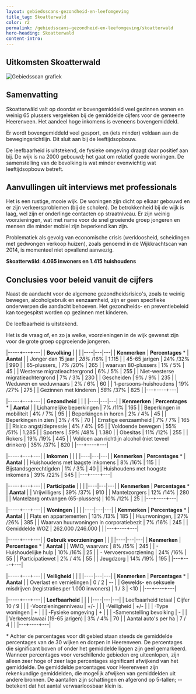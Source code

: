 ```yaml
---
layout: gebiedsscans-gezondheid-en-leefomgeving
title_tag: Skoatterwald
color: r2
permalink: /gebiedsscans-gezondheid-en-leefomgeving/skoatterwald
hero-heading: Skoatterwald
content-intro:
---
```

## Uitkomsten Skoatterwald

![Gebiedsscan grafiek](/uploads/Grafieken_Gebiedsscans_Wijken-07.png)

## Samenvatting
Skoatterwâld valt op doordat er bovengemiddeld veel gezinnen wonen en weinig 65 plussers vergeleken bij de gemiddelde cijfers voor de gemeente Heerenveen.  Het aandeel hoge inkomens is  eveneens bovengemiddeld.

Er wordt bovengemiddeld veel gesport, en (iets minder) voldaan aan de bewegingsrichtlijn. Dit sluit aan bij de leeftijdsopbouw.

De leefbaarheid is uitstekend, de fysieke omgeving draagt daar positief aan bij. De wijk is na 2000 gebouwd; het gaat om relatief goede woningen. De samenstelling van de bevolking is wat minder evenwichtig wat leeftijdsopbouw betreft.

## Aanvullingen uit interviews met professionals

Het is een rustige, mooie wijk. De woningen zijn dicht op elkaar gebouwd en er zijn verkeersproblemen (bij de scholen). De  betrokkenheid bij de wijk is laag, wel zijn er onderlinge contacten op straatniveau. Er zijn weinig voorzieningen, wat met name voor de snel groeiende groep jongeren en mensen die minder mobiel zijn beperkend kan zijn.

Problematiek als gevolg van economische crisis (werkloosheid, scheidingen met gedwongen verkoop huizen), zoals genoemd in de Wijkkrachtscan van 2014, is momenteel niet opvallend aanwezig.

**Skoatterwâld: 4.065 inwoners en 1.415 huishoudens**

## Conclusies voor beleid vanuit de cijfers
Naast de aandacht voor de algemene gezondheidsrisico's,  zoals  te weinig bewegen, alcoholgebruik en eenzaamheid, zijn er geen specifieke onderwerpen die aandacht behoeven. Het gezondheids- en preventiebeleid kan toegespitst worden  op gezinnen met kinderen.

De leefbaarheid is uitstekend.

Het is de vraag of, en zo ja welke, voorzieningen in de wijk gewenst zijn voor de grote groep opgroeiende jongeren.

|-----+---+---|
|  **Bevolking**  |  |    |
|----|---|---|
| **Kenmerken**  | **Percentages** * | **Aantal** |
| Jonger dan 15 jaar                                  | _28%_ /16% | 1.115 |
| 45-65 jarigen                                       | 24% /32% | 990 |
| 65-plussers,                                        | _7%_ /20% | 265 |
| waarvan 80-plussers                                 | 1% / 5% | 45 |
| Westerse migratieachtergrond                        | 6% / 5% | 255 |
| Niet-westerse migratieachtergrond                   | 7% / 3% | 230 |
| Gescheiden                                          | 9% / 9% | 235 |
| Weduwen en weduwnaars                               | 2% / 6% | 60 |
| 1-persoons-huishoudens                              | 19% /27% | 275 |
| Gezinnen met kinderen                               | _58%_ /37%  | 825 |
|---+----+---|

|-----+---+---|
| **Gezondheid** |     |     |
|----|---|---|
| **Kenmerken** | **Percentages** * | **Aantal** |
| Lichamelijke beperkingen                            |  7% /11%    |  165   |
| Beperkingen in mobiliteit                           |  4% / 7%   |  95   |
| Beperkingen in horen                                |  2% / 4%   |  45   |
| Beperkingen in zien                                 |  3% / 4%   |  70   |
| Ernstige eenzaamheid                                |  7% / 7%   |  165   |
| Risico angst/depressie                              |  4% / 4%   |  95   |
| Voldoende bewegen                                   |  55% /51%   |  1.285   |
| Sporters                                            |  _59%_ /48%   |  1.380   |
| Obesitas                                            |  11% /12%   |  255   |
| Rokers                                              |  19% /19%   |  445   |
| Voldoen aan richtlijn alcohol (niet teveel drinken) |  35% /37%   |  820   |
|---+----+---|

|-----+---+---|
| **Inkomen** |     |     |
|----|---|---|
| **Kenmerken**    | **Percentages** * | **Aantal** |
| Huishoudens met laagste inkomens                    |  8% /16%      |   115      |
| Bijstandsgerechtigden                               |  1% / 3%      |   40      |
| Huishoudens met hoogste inkomens                    |  39% /22%      |   545      |
|---+----+---|

|-----+---+---|
| **Participatie** |     |     |
|----|---|---|
| **Kenmerken**  | **Percentages** * | **Aantal** |
| Vrijwilligers                                       |  39% /37%      |   910      |
| Mantelzorgers                                       |  12% /14%      |   280      |
| Mantelzorg ontvangen (65-plussers)                  |  10% /12%     |   25      |
|---+----+---|

|-----+---+---|
| **Woningen** |     |     |
|----|---|---|
| **Kenmerken** | **Percentages** * | **Aantal** |
| Flats en appartementen                              | 13% /13%  |  185 |
| Huurwoningen,                                       | 27% /26% |  385 |
| Waarvan huurwoningen in corporatiebezit             | 7% /16% |  245 |
| Gemiddelde WOZ                                      | 262.000 /246.000 |      |
|---+----+---|

|-----+---+---|
| **Gebruik voorzieningen** |     |     |
|----|---|---|
| **Kenmerken** | **Percentages** * | **Aantal** |
| WMO, waarvan:                                       | 8% /15% | 245 |
| - Huishoudelijke hulp                                 | 10% /16% | 25 |
| - Vervoersvoorziening                                 | 24% /16% | 55 |
| Participatiewet                                     | 2% / 4% | 55 |
| Jeugdzorg                                           | 14% /19% | 195 |
|---+----+---|

|-----+---+---|
| **Veiligheid** |     |     |
|----|---|---|
| **Kenmerken** | **Percentages** * | **Aantal** |
| Overlast en vernielingen                                           | 0 / 2 | -- |
| Gewelds- en seksuele misdrijven (registraties per 1.000 inwoners)  | 1 / 3 | <10 |
|---+----+---|

|-----+---+---|
| **Leefbaarheid** |     |     |
|----|---|---|
| Leefbaarheid totaal                                |  Cijfer 10 / 9 |                     |
| -Voorzieningenniveau                               |    +/- |                     |
| -Veiligheid                                        |    +/- |                        |
| -Type woningen                                     |     + |                        |
| -Fysieke omgeving                                  |     +    |                     |
| -Samenstelling bevolking                           | - |                     |
| Verkeerslawaai (19-65 jarigen)                     |    3% / 4% |     70                |
| Aantal auto's per ha                               |     7 / 4 |                     |
|---+----+---|

\* Achter de percentages voor dit gebied staan steeds de gemiddelde percentages van de 30 wijken en dorpen in Heerenveen. De percentages die significant boven of onder het gemiddelde liggen zijn geel gemarkeerd. Wanneer percentages voor verschillende gebieden erg uiteenlopen, zijn alleen zeer hoge of zeer lage percentages significant afwijkend van het gemiddelde. De gemiddelde percentages voor Heerenveen zijn rekenkundige gemiddelden, die mogelijk afwijken van gemiddelden uit andere bronnen. De aantallen zijn schattingen en afgerond op 5-tallen; -- betekent dat het aantal verwaarloosbaar klein is.
